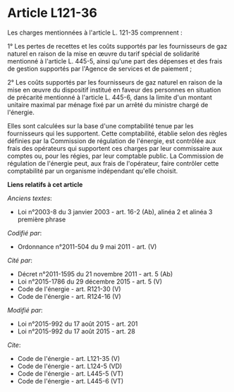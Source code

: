 # Article L121-36

Les charges mentionnées à l'article L. 121-35 comprennent : 

1° Les pertes de recettes et les coûts supportés par les fournisseurs de gaz naturel en raison de la mise en œuvre du tarif
spécial de solidarité mentionné à l'article L. 445-5, ainsi qu'une part des dépenses et des frais de gestion supportés par
l'Agence de services et de paiement ; 

2° Les coûts supportés par les fournisseurs de gaz naturel en raison de la mise en œuvre du dispositif institué en faveur des
personnes en situation de précarité mentionné à l'article L. 445-6, dans la limite d'un montant unitaire maximal par ménage
fixé par un arrêté du ministre chargé de l'énergie. 

Elles sont calculées sur la base d'une comptabilité tenue par les fournisseurs qui les supportent. Cette comptabilité,
établie selon des règles définies par la Commission de régulation de l'énergie, est contrôlée aux frais des opérateurs qui
supportent ces charges par leur commissaire aux comptes ou, pour les régies, par leur comptable public. La Commission de
régulation de l'énergie peut, aux frais de l'opérateur, faire contrôler cette comptabilité par un organisme indépendant
qu'elle choisit.

**Liens relatifs à cet article**

_Anciens textes_:

  - Loi n°2003-8 du 3 janvier 2003 - art. 16-2 (Ab), alinéa 2 et alinéa 3 première phrase

_Codifié par_:

  - Ordonnance n°2011-504 du 9 mai 2011 - art. (V)

_Cité par_:

  - Décret n°2011-1595 du 21 novembre 2011 - art. 5 (Ab)
  - Loi n°2015-1786 du 29 décembre 2015 - art. 5 (V)
  - Code de l'énergie - art. R121-30 (V)
  - Code de l'énergie - art. R124-16 (V)

_Modifié par_:

  - Loi n°2015-992 du 17 août 2015 - art. 201
  - Loi n°2015-992 du 17 août 2015 - art. 28

_Cite_:

  - Code de l'énergie - art. L121-35 (V)
  - Code de l'énergie - art. L124-5 (VD)
  - Code de l'énergie - art. L445-5 (VT)
  - Code de l'énergie - art. L445-6 (VT)
